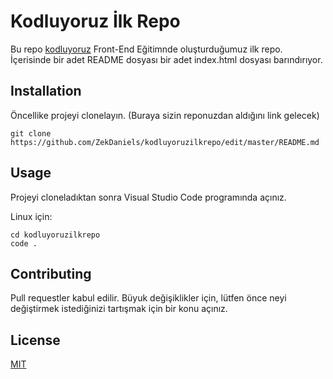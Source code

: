 # Kodluyoruz İlk Repo
Bu repo [kodluyoruz](https://kodluyoruz.org/tr/kodluyoruz/) Front-End Eğitimnde oluşturduğumuz ilk repo. İçerisinde bir adet README dosyası bir adet index.html dosyası barındırıyor.

## Installation

Öncellike projeyi clonelayın. (Buraya sizin reponuzdan aldığını link gelecek)

```
git clone https://github.com/ZekDaniels/kodluyoruzilkrepo/edit/master/README.md
```

## Usage

Projeyi cloneladıktan sonra Visual Studio Code programında açınız.

Linux için:
```
cd kodluyoruzilkrepo
code .
```

## Contributing

Pull requestler kabul edilir. Büyuk değişiklikler için, lütfen önce neyi değiştirmek istediğinizi tartışmak için bir konu açınız.

## License

[MIT](https://opensource.org/licenses/MIT)
